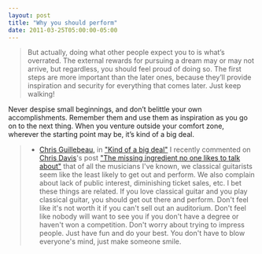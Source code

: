 ```yaml
---
layout: post
title: "Why you should perform"
date: 2011-03-25T05:00:00-05:00
---
```



> But actually, doing what other people expect you to is what’s overrated. The  external rewards for pursuing a dream may or may not arrive, but  regardless, you should feel proud of doing so. The first steps are more  important than the later ones, because they’ll provide inspiration and  security for everything that comes later. Just keep walking! 

>  
Never despise small beginnings, and don’t belittle your own  accomplishments. Remember them and use them as inspiration as you go on  to the next thing. When you venture outside your comfort zone, wherever  the starting point may be, it’s kind of a big deal. 

> - <a href="http://www.blogger.com/">Chris Guillebeau,</a> in <a href="http://chrisguillebeau.com/3x5/kind-of-a-big-deal/">"Kind of a big deal"</a>
I recently commented on <a href="http://christopherguitar.com/">Chris Davis</a>'s post <a href="http://www.classicalguitarblog.net/2011/03/the-missing-ingredient-no-one-likes-to-talk-about/">"The missing ingredient no one likes to talk about"</a> that of all the musicians I've known, we classical guitarists seem like the least likely to get out and perform. We also complain about lack of public interest, diminishing ticket sales, etc. I bet these things are related. 
If you love classical guitar and you play classical guitar, you should get out there and perform.
Don't feel like it's not worth it if you can't sell out an auditorium. Don't feel like nobody will want to see you if you don't have a degree or haven't won a competition. Don't worry about trying to impress people.
Just have fun and do your best. You don't have to blow everyone's mind, just make someone smile.


